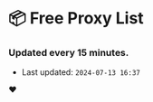 # :package: Free Proxy List
### Updated every 15 minutes.

- Last updated: `2024-07-13 16:37`

:heart:
